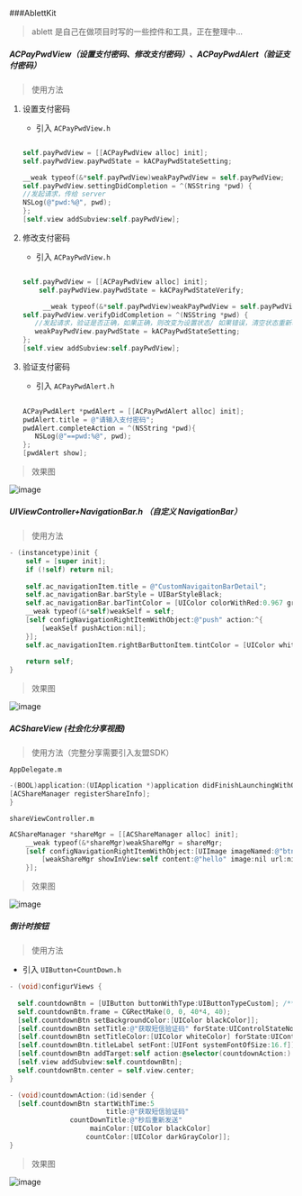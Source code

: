 ###AblettKit

> ablett 是自己在做项目时写的一些控件和工具，正在整理中...

##### ACPayPwdView（设置支付密码、修改支付密码）、ACPayPwdAlert（验证支付密码）

> 使用方法

1. 设置支付密码

	* 引入 `ACPayPwdView.h`
	
	``` Objective-C
	
    self.payPwdView = [[ACPayPwdView alloc] init];
    self.payPwdView.payPwdState = kACPayPwdStateSetting;
    
    __weak typeof(&*self.payPwdView)weakPayPwdView = self.payPwdView;
    self.payPwdView.settingDidCompletion = ^(NSString *pwd) {
    //发起请求，传给 server
    NSLog(@"pwd:%@", pwd);
    };
    [self.view addSubview:self.payPwdView];
    
	```  

2. 修改支付密码

	*  引入 `ACPayPwdView.h`
	
	``` Objective-C
	
   	self.payPwdView = [[ACPayPwdView alloc] init];
  		self.payPwdView.payPwdState = kACPayPwdStateVerify;
   
  		 __weak typeof(&*self.payPwdView)weakPayPwdView = self.payPwdView;
   	self.payPwdView.verifyDidCompletion = ^(NSString *pwd) {
       //发起请求，验证是否正确，如果正确，则改变为设置状态/ 如果错误，清空状态重新输入
       weakPayPwdView.payPwdState = kACPayPwdStateSetting;
   	};
   	[self.view addSubview:self.payPwdView];
	```
	
3. 验证支付密码

	* 引入 `ACPayPwdAlert.h`

	``` Objective-C 
	 
	ACPayPwdAlert *pwdAlert = [[ACPayPwdAlert alloc] init];
	pwdAlert.title = @"请输入支付密码";
	pwdAlert.completeAction = ^(NSString *pwd){
	   NSLog(@"==pwd:%@", pwd);
	};
	[pwdAlert show];
	
	```

> 效果图

![image](https://github.com/AblettChen/Ablett/blob/master/ACPayPwdView.gif)

#####  UIViewController+NavigationBar.h （自定义 NavigationBar）

> 使用方法

``` Objective-C
- (instancetype)init {
    self = [super init];
    if (!self) return nil;
    
    self.ac_navigationItem.title = @"CustomNavigaitonBarDetail";
    self.ac_navigationBar.barStyle = UIBarStyleBlack;
    self.ac_navigationBar.barTintColor = [UIColor colorWithRed:0.967 green:0.159 blue:0.047 alpha:1.000] ;
    __weak typeof(&*self)weakSelf = self;
    [self configNavigationRightItemWithObject:@"push" action:^{
        [weakSelf pushAction:nil];
    }];
    self.ac_navigationItem.rightBarButtonItem.tintColor = [UIColor whiteColor];
    
    return self;
}
```
> 效果图

![image](https://github.com/AblettChen/Ablett/blob/master/NavigationBar.gif)

##### ACShareView (社会化分享视图)

> 使用方法（完整分享需要引入友盟SDK）

`AppDelegate.m`
``` Objective-C
-(BOOL)application:(UIApplication *)application didFinishLaunchingWithOptions:(NSDictionary *)launchOptions {
[ACShareManager registerShareInfo];
}
```
`shareViewController.m`
``` Objective-C
ACShareManager *shareMgr = [[ACShareManager alloc] init];
    __weak typeof(&*shareMgr)weakShareMgr = shareMgr;
    [self configNavigationRightItemWithObject:[UIImage imageNamed:@"btn_share_theme"] action:^{
        [weakShareMgr showInView:self content:@"hello" image:nil url:nil];
    }];
```

> 效果图

![image](https://github.com/AblettChen/Ablett/blob/master/ACShareView.gif)

##### 倒计时按钮

> 使用方法

  * 引入 `UIButton+CountDown.h`
  
  ``` Objective-C
  - (void)configurViews {
    
    self.countdownBtn = [UIButton buttonWithType:UIButtonTypeCustom]; /** UIButtonTypeCustom 否则会出现闪烁*/
    self.countdownBtn.frame = CGRectMake(0, 0, 40*4, 40);
    [self.countdownBtn setBackgroundColor:[UIColor blackColor]];
    [self.countdownBtn setTitle:@"获取短信验证码" forState:UIControlStateNormal];
    [self.countdownBtn setTitleColor:[UIColor whiteColor] forState:UIControlStateNormal];
    [self.countdownBtn.titleLabel setFont:[UIFont systemFontOfSize:16.f]];
    [self.countdownBtn addTarget:self action:@selector(countdownAction:) forControlEvents:UIControlEventTouchUpInside];
    [self.view addSubview:self.countdownBtn];
    self.countdownBtn.center = self.view.center;
  }

  - (void)countdownAction:(id)sender {
    [self.countdownBtn startWithTime:5
                          title:@"获取短信验证码"
                 countDownTitle:@"秒后重新发送"
                      mainColor:[UIColor blackColor]
                     countColor:[UIColor darkGrayColor]];
  }
  
  ```
  
  
> 效果图

![image](https://github.com/AblettChen/Ablett/blob/master/CountDown.gif)


